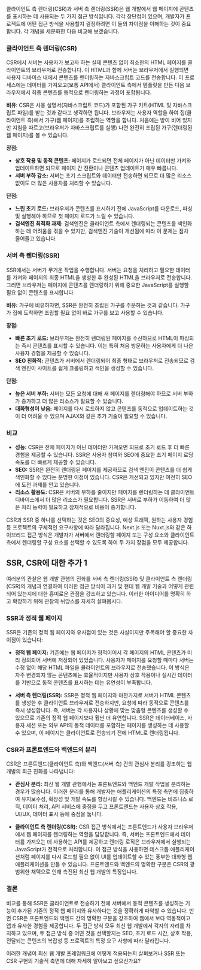 클라이언트 측 렌더링(CSR)과 서버 측 렌더링(SSR)은 웹 개발에서 웹 페이지에 콘텐츠를 표시하는 데 사용되는 두 가지 접근 방식입니다. 각각 장단점이 있으며, 개발자가 프로젝트에 어떤 접근 방식을 사용할지 결정하려면 이 둘의 차이점을 이해하는 것이 중요합니다. 각 개념을 세분화한 다음 비교해 보겠습니다.

### 클라이언트 측 렌더링(CSR)

CSR에서 서버는 사용자가 보고자 하는 실제 콘텐츠 없이 최소한의 HTML 페이지를 클라이언트의 브라우저로 전송합니다. 이 HTML과 함께 서버는 브라우저에서 실행되면 사용자 디바이스 내에서 콘텐츠를 렌더링하는 자바스크립트 코드를 전송합니다. 이 프로세스에는 데이터를 가져오고(보통 API에서) 클라이언트 측에서 템플릿을 만든 다음 브라우저에서 최종 콘텐츠를 동적으로 렌더링하는 과정이 포함됩니다.

**비유**: CSR은 사용 설명서(자바스크립트 코드)가 포함된 가구 키트(HTML 및 자바스크립트 파일)를 받는 것과 같다고 생각하면 됩니다. 브라우저는 사용자 역할을 하여 집(클라이언트 측)에서 가구(웹 페이지)를 조립하는 역할을 합니다. 처음에는 방이 비어 있지만 지침을 따르고(브라우저가 자바스크립트를 실행) 나면 완전히 조립된 가구(렌더링된 웹 페이지)를 볼 수 있습니다.

**장점:**

- **상호 작용 및 동적 콘텐츠:** 페이지가 로드되면 전체 페이지가 아닌 데이터만 가져와 업데이트하면 되므로 페이지 간 전환이나 콘텐츠 업데이트가 매우 빠릅니다.
- **서버 부하 감소:** 서버는 초기 스크립트와 데이터만 전송하면 되므로 더 많은 리소스 없이도 더 많은 사용자를 처리할 수 있습니다.

**단점:**

- **느린 초기 로드:** 브라우저가 콘텐츠를 표시하기 전에 JavaScript를 다운로드, 파싱 및 실행해야 하므로 첫 페이지 로드가 느릴 수 있습니다.
- **검색엔진 최적화 과제:** 검색엔진은 클라이언트 측에서 렌더링되는 콘텐츠를 색인화하는 데 어려움을 겪을 수 있지만, 검색엔진 기술이 개선됨에 따라 이 문제는 점차 줄어들고 있습니다.

### 서버 측 렌더링(SSR)

SSR에서는 서버가 무거운 작업을 수행합니다. 서버는 요청을 처리하고 필요한 데이터를 가져와 페이지의 최종 HTML을 생성한 후 완성된 HTML을 브라우저로 전송합니다. 그러면 브라우저는 페이지에 콘텐츠를 렌더링하기 위해 중요한 JavaScript를 실행할 필요 없이 콘텐츠를 표시합니다.

**비유:** 가구에 비유하자면, SSR은 완전히 조립된 가구를 주문하는 것과 같습니다. 가구가 집에 도착하면 조립할 필요 없이 바로 가구를 보고 사용할 수 있습니다.

**장점:**

- **빠른 초기 로드:** 브라우저는 완전히 렌더링된 페이지를 수신하므로 HTML이 파싱되는 즉시 콘텐츠를 표시할 수 있습니다. 이는 특히 처음 방문하는 사용자에게 더 나은 사용자 경험을 제공할 수 있습니다.
- **SEO 친화적:** 콘텐츠가 서버에서 렌더링되어 최종 형태로 브라우저로 전송되므로 검색 엔진이 사이트를 쉽게 크롤링하고 색인을 생성할 수 있습니다.

**단점:**

- **높은 서버 부하:** 서버는 모든 요청에 대해 새 페이지를 렌더링해야 하므로 서버 부하가 증가하고 더 많은 리소스가 필요할 수 있습니다.
- **대화형성이 낮음:** 페이지를 다시 로드하지 않고 콘텐츠를 동적으로 업데이트하는 것이 더 어려울 수 있으며 AJAX와 같은 추가 기술이 필요할 수 있습니다.

### 비교

- **성능:** CSR은 전체 페이지가 아닌 데이터만 가져오면 되므로 초기 로드 후 더 빠른 경험을 제공할 수 있습니다. SSR은 사용자 참여와 SEO에 중요한 초기 페이지 로딩 속도를 더 빠르게 제공할 수 있습니다.
- **SEO:** SSR은 완전히 렌더링된 페이지를 제공하므로 검색 엔진이 콘텐츠를 더 쉽게 색인화할 수 있다는 분명한 이점이 있습니다. CSR은 개선되고 있지만 여전히 SEO에 도전 과제를 안고 있습니다.
- **리소스 활용도:** CSR은 서버의 부하를 줄이지만 페이지를 렌더링하는 데 클라이언트 디바이스에서 더 많은 리소스가 필요합니다. SSR은 서버로 부하가 이동하여 더 많은 처리 능력이 필요하고 잠재적으로 비용이 증가합니다.

CSR과 SSR 중 하나를 선택하는 것은 SEO의 중요성, 예상 트래픽, 원하는 사용자 경험 등 프로젝트의 구체적인 요구사항에 따라 달라집니다. Next.js 또는 Nuxt.js와 같은 하이브리드 접근 방식은 개발자가 서버에서 렌더링할 페이지 또는 구성 요소와 클라이언트 측에서 렌더링할 구성 요소를 선택할 수 있도록 하여 두 가지 장점을 모두 제공합니다.

## SSR, CSR에 대한 추가 1

여러분의 관찰은 웹 개발 관행의 진화를 서버 측 렌더링(SSR) 및 클라이언트 측 렌더링(CSR)의 개념과 연결하여 이러한 접근 방식이 과거 및 현대 웹 개발 기술과 어떻게 관련되어 있는지에 대한 흥미로운 관점을 강조하고 있습니다. 이러한 아이디어를 명확히 하고 확장하기 위해 관찰의 뉘앙스를 자세히 살펴봅시다.

### SSR과 정적 웹 페이지

SSR은 기존의 정적 웹 페이지와 유사점이 있는 것은 사실이지만 주목해야 할 중요한 차이점이 있습니다:

- **정적 웹 페이지:** 기존에는 웹 페이지가 정적이어서 각 페이지의 HTML 콘텐츠가 미리 정의되어 서버에 저장되어 있었습니다. 사용자가 페이지를 요청할 때마다 서버는 수정 없이 해당 HTML 파일을 클라이언트의 브라우저로 전송했습니다. 이 방식은 자주 변경되지 않는 콘텐츠에는 효율적이지만 사용자 상호 작용이나 실시간 데이터를 기반으로 동적 콘텐츠를 표시하는 데는 유연성이 부족합니다.

- **서버 측 렌더링(SSR):** SSR은 정적 웹 페이지와 마찬가지로 서버가 HTML 콘텐츠를 생성한 후 클라이언트 브라우저로 전송하지만, 요청에 따라 동적으로 콘텐츠를 즉시 생성합니다. 즉, 서버는 각 사용자나 상황에 맞는 맞춤형 콘텐츠를 생성할 수 있으므로 기존의 정적 웹 페이지보다 훨씬 더 유연합니다. SSR은 데이터베이스, 사용자 세션 또는 외부 API의 동적 데이터를 포함하는 페이지를 생성하는 데 사용할 수 있으며, 이 페이지는 클라이언트로 전송되기 전에 HTML로 렌더링됩니다.

### CSR과 프론트엔드와 백엔드의 분리

CSR은 프론트엔드(클라이언트 측)와 백엔드(서버 측) 간의 관심사 분리를 강조하는 웹 개발의 최근 진화를 나타냅니다:

- **관심사 분리:** 최신 웹 개발 관행에서는 프론트엔드와 백엔드 개발 작업을 분리하는 경우가 많습니다. 이러한 분리를 통해 개발자는 애플리케이션의 특정 측면에 집중하여 유지보수성, 확장성 및 개발 속도를 향상시킬 수 있습니다. 백엔드는 비즈니스 로직, 데이터 처리, API 서비스에 중점을 두고 프론트엔드는 사용자 상호 작용, UI/UX, 데이터 표시 등에 중점을 둡니다.

- **클라이언트 측 렌더링(CSR):** CSR 접근 방식에서는 프론트엔드가 사용자 브라우저에서 웹 페이지를 렌더링하는 역할을 담당합니다. 즉, 서버는 프론트엔드에서 데이터를 가져오는 데 사용하는 API를 제공하고 렌더링 로직은 브라우저에서 실행되는 JavaScript가 전적으로 처리합니다. 이 접근 방식을 사용하면 데스크톱 애플리케이션처럼 페이지를 다시 로드할 필요 없이 UI를 업데이트할 수 있는 풍부한 대화형 웹 애플리케이션을 만들 수 있습니다. 프론트엔드와 백엔드의 명확한 구분은 CSR의 광범위한 채택으로 인해 촉진된 최신 웹 개발의 특징입니다.

### 결론

비교를 통해 SSR은 클라이언트로 전송하기 전에 서버에서 동적 콘텐츠를 생성하는 기능이 추가된 기존의 정적 웹 페이지와 유사하다는 것을 정확하게 파악할 수 있습니다. 반면 CSR은 프론트엔드와 백엔드 간의 명확한 구분을 강조하여 웹에서 보다 역동적이고 앱과 유사한 경험을 제공합니다. 두 접근 방식 모두 최신 웹 개발에서 각자의 자리를 차지하고 있으며, 두 접근 방식 중 어떤 것을 선택할지는 SEO, 초기 로드 시간, 상호 작용, 전달되는 콘텐츠의 복잡성 등 프로젝트의 특정 요구 사항에 따라 달라집니다.

이러한 개념이 최신 웹 개발 프레임워크에 어떻게 적용되는지 살펴보거나 SSR 또는 CSR 구현의 기술적 측면에 대해 자세히 알아보고 싶으신가요?
